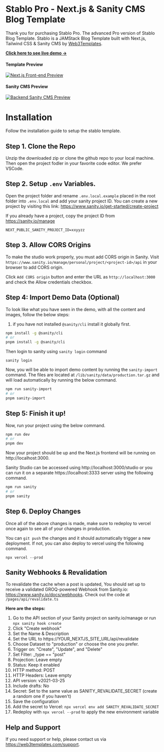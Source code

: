 # Stablo Pro - Next.js & Sanity CMS Blog Template

Thank you for purchasing Stablo Pro. The advanced Pro version of Stablo Blog Template. Stablo is a JAMStack Blog Template built with Next.js, Tailwind CSS & Sanity CMS by [Web3Templates](https://web3templates.com/).

**[Click here to see live demo →](https://stablo-pro.web3templates.com/)**

#### Template Preview

[![Next.js Front-end Preview](https://user-images.githubusercontent.com/1884712/169838344-e32b7426-621a-45a4-aba8-afedf3377e1f.jpeg)](https://stablo-template.vercel.app/)

#### Sanity CMS Preview

[![Backend Sanity CMS Preview](https://user-images.githubusercontent.com/1884712/170030678-c6e32d47-0b92-42b7-ac2d-f3cf800c0969.png)](https://stablo-template.vercel.app/studio)

# Installation

Follow the installation guide to setup the stablo template.

## Step 1. Clone the Repo

Unzip the downloaded zip or clone the github repo to your local machine. Then open the project fodler in your favorite code editor. We prefer VSCode.

## Step 2. Setup `.env` Variables.

Open the project folder and rename `.env.local.example` placed in the root folder into `.env.local` and add your sanity project ID. You can create a new project by visiting this link: https://www.sanity.io/get-started/create-project

If you already have a project, copy the project ID from https://sanity.io/manage

```
NEXT_PUBLIC_SANITY_PROJECT_ID=xxyyzz
```

## Step 3. Allow CORS Origins

To make the studio work properly, you must add CORS origin in Sanity. Visit `https://www.sanity.io/manage/personal/project/<project-id>/api` in your browser to add CORS origin.

Click `Add CORS origin` button and enter the URL as `http://localhost:3000` and check the Allow credentials checkbox.

## Step 4: Import Demo Data (Optional)

To look like what you have seen in the demo, with all the content and images, follow the below steps:

1. if you have not installed `@sanity/cli` install it globally first.

```bash
npm install -g @sanity/cli
# or
pnpm install -g @sanity/cli
```

Then login to sanity using `sanity login` command

```
sanity login
```

Now, you will be able to import demo content by running the `sanity-import` command. The files are located at `/lib/sanity/data/production.tar.gz` and will load automatically by running the below command.

```bash
npm run sanity-import
# or
pnpm sanity-import
```

## Step 5: Finish it up!

Now, run your project using the below command.

```bash
npm run dev
# or
pnpm dev
```

Now your project should be up and the Next.js frontend will be running on http://localhost:3000.

Sanity Studio can be accessed using http://localhost:3000/studio or you can run it on a separate https://localhost:3333 server using the following command.

```bash
npm run sanity
# or
pnpm sanity
```

## Step 6. Deploy Changes

Once all of the above changes is made, make sure to redeploy to vercel once again to see all of your changes in production.

You can `git push` the changes and it should automatically trigger a new deployment. If not, you can also deploy to vercel using the following command.

```
npx vercel --prod
```

## Sanity Webhooks & Revalidation

To revalidate the cache when a post is updated, You should set up to receive a validated GROQ-powered Webhook from Sanity.io: https://www.sanity.io/docs/webhooks. Check out the code at `/pages/api/revalidate.ts`

**Here are the steps:**

1.  Go to the API section of your Sanity project on sanity.io/manage or run `npx sanity hook create`
2.  Click "Create webhook"
3.  Set the Name & Description
4.  Set the URL to https://YOUR_NEXTJS_SITE_URL/api/revalidate
5.  Choose Dataset to "production" or choose the one you prefer.
6.  Trigger on: "Create", "Update", and "Delete"
7.  Set Filter: \_type == "post"
8.  Projection: Leave empty
9.  Status: Keep it enabled
10. HTTP method: POST
11. HTTP Headers: Leave empty
12. API version: v2021-03-25
13. Include drafts: No
14. Secret: Set to the same value as SANITY_REVALIDATE_SECRET (create a random one if you haven't)
15. Save the configuration
16. Add the secret to Vercel: `npx vercel env add SANITY_REVALIDATE_SECRET`
17. Redeploy with `npx vercel --prod` to apply the new environment variable

## Help and Support

If you need support or help, please contact us via https://web3templates.com/support.
